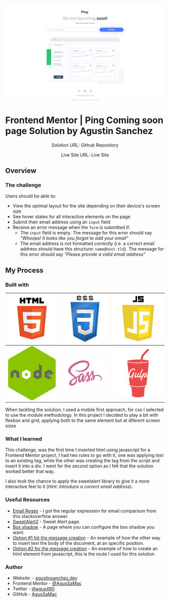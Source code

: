 ![Ping coming soon page](images/Screenshot_ping_comin_soon_page_10_02_23.png)
# Frontend Mentor | Ping Coming soon page Solution by Agustin Sanchez
<p align="center">Solution URL: <a src="#">Github Repository</a></p>
<p align="center">Live Site URL: <a src="#">Live Site</a></p>

## Overview

### The challenge

Users should be able to:

- View the optimal layout for the site depending on their device's screen size
- See hover states for all interactive elements on the page
- Submit their email address using an `input` field
- Receive an error message when the `form` is submitted if:
	- The `input` field is empty. The message for this error should say *"Whoops! It looks like you forgot to add your email"*
	- The email address is not formatted correctly (i.e. a correct email address should have this structure: `name@host.tld`). The message for this error should say *"Please provide a valid email address"*

## My Process

### Built with

|![HTML5](images/html5.png)|![CSS3](images/css.png)|![JAVASCRIPT](images/javascript.png)|
|---|---|---|
|![NODE.JS](images/node.js.png)|![SASS](images/sass.png)|![GULP](images/gulp.png)|

When tackling the solution, I used a mobile first approach, for css I selected to use the module methodology. In this project I decided to play a bit with flexbox and grid, applying both to the same element but at diferent screen sizes


### What I learned

This challenge, was the first time I inserted html using javascript for a Frontend Mentor project, I had two rutes to go with it, one was applying text to an existing tag, while the other was creating the tag from the script and insert it into a div. I went for the second option as I felt that the solution worked better that way.

I also took the chance to apply the sweetalert library to give it a more interactive feel to it (*Hint: Introduce a correct email address*).

### Useful Resources

- [Email Regex](https://stackoverflow.com/questions/46155/how-can-i-validate-an-email-address-in-javascript) - I got the regular expression for email comparison from this stackoverflow answer.
- [SweetAlert2](https://sweetalert2.github.io/#handling-buttons) - Sweet Alert page.
- [Box shadow](https://www.cssmatic.com/box-shadow) - A page where you can configure the box shadow you want.
- [Option #1 fot the message creation](https://developer.mozilla.org/en-US/docs/Web/API/Document/createElement) - An example of how the other way to insert text the body of the document, at an specific position.
- [Option #2 for the message creation](https://stackoverflow.com/questions/36556309/create-legend-in-javascript) - An example of how to create an html element from javascript, this is the route I used for this solution

### Author

- Website: - [agustinsanchez.dev](https://www.agustinsanchez.dev)
- Frontend Mentor - [@AgusSaMac](https://www.frontendmentor.io/profile/AgusSaMac)
- Twitter - [@agus490](https://www.twitter.com/agus490)
- GitHub - [AgusSaMac](https://github.com/AgusSaMac)